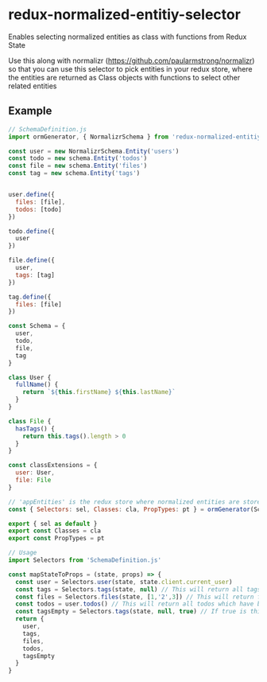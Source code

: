 # redux-normalized-entitiy-selector
Enables selecting normalized entities as class with functions from Redux State

Use this along with normalizr (https://github.com/paularmstrong/normalizr) so that you can use this selector to pick entities in your redux store, where the entities are returned as Class objects with functions to select other related entities

## Example

```js
// SchemaDefinition.js
import ormGenerator, { NormalizrSchema } from 'redux-normalized-entitiy-selector'

const user = new NormalizrSchema.Entity('users')
const todo = new schema.Entity('todos')
const file = new schema.Entity('files')
const tag = new schema.Entity('tags')


user.define({
  files: [file],
  todos: [todo]
})

todo.define({
  user
})

file.define({
  user,
  tags: [tag]
})

tag.define({
  files: [file]
})

const Schema = {
  user,
  todo,
  file,
  tag
}

class User {
  fullName() {
    return `${this.firstName} ${this.lastName}`
  }
}

class File {
  hasTags() {
    return this.tags().length > 0
  }
}

const classExtensions = {
  user: User,
  file: File
}

// 'appEntities' is the redux store where normalized entities are stored for the app
const { Selectors: sel, Classes: cla, PropTypes: pt } = ormGenerator(Schemas, classExtensions, 'appEntities')

export { sel as default }
export const Classes = cla
export const PropTypes = pt

// Usage
import Selectors from 'SchemaDefinition.js'

const mapStateToProps = (state, props) => {
  const user = Selectors.user(state, state.client.current_user)
  const tags = Selectors.tags(state, null) // This will return all tags in the redux state
  const files = Selectors.files(state, [1,'2',3]) // This will return files which have the normalized key (identifier) 1,2,3. String or number values
  const todos = user.todos() // This will return all todos which have been assigned to user
  const tagsEmpty = Selectors.tags(state, null, true) // If true is third parameter - null will be assumed as empty array instead of all keys in the entity redux state
  return {
    user,
    tags,
    files,
    todos,
    tagsEmpty
  }
}
```